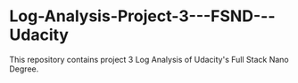 # Log-Analysis-Project-3---FSND---Udacity
This repository contains project 3 Log Analysis of Udacity's Full Stack Nano Degree.
